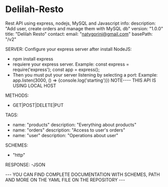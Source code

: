 # Delilah-Resto
Rest API using express, nodejs, MySQL and Javascript
info:
  description: "Add user, create orders and manage them with MySQL db"
  version: "1.0.0"
  title: "Delilah Resto"
  contact:
    email: "natygorini@gmail.com"
basePath: "/v2"

SERVER:
Configure your express server after install NodeJS:
  - npm install express
  - requiere your express server. 
    Example: const express = require('express');
             const app = express();
  - Then you must put your server listening by selecting a port:
    Example: app.listen(3000, () => {console.log('starting')})
  NOTE---- THIS API IS USING LOCAL HOST 

METHODS:
 - GET|POST|DELETE|PUT

TAGS:
- name: "products"
  description: "Everything about products"
- name: "orders"
  description: "Access to user's orders"
- name: "user"
  description: "Operations about user"

SCHEMES:
- "http"

RESPONSE:
 -JSON
 
--- YOU CAN FIND COMPLETE DOCUMENTATION WITH SCHEMES, PATH AND MORE ON THE YAML FILE ON THE REPOSITORY ---
